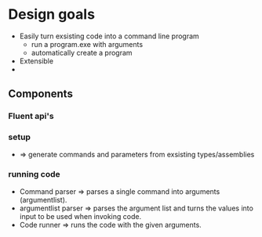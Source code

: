 ﻿# Design goals
- Easily turn exsisting code into a command line program
  - run a program.exe with arguments
  - automatically create a program 
- Extensible 
- 


## Components

### Fluent api's

### setup
- => generate commands and parameters from exsisting types/assemblies

### running code
- Command parser => parses a single command into arguments (argumentlist).
- argumentlist parser => parses the argument list and turns the values into input to be used when invoking code.
- Code runner => runs the code with the given arguments.


